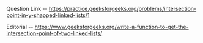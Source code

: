 Question Link -- https://practice.geeksforgeeks.org/problems/intersection-point-in-y-shapped-linked-lists/1

Editorial -- https://www.geeksforgeeks.org/write-a-function-to-get-the-intersection-point-of-two-linked-lists/

